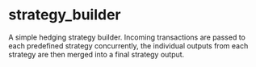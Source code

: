 # strategy_builder
A simple hedging strategy builder. Incoming transactions are passed to each predefined strategy concurrently, the individual outputs from each strategy are then merged into a final strategy output.
